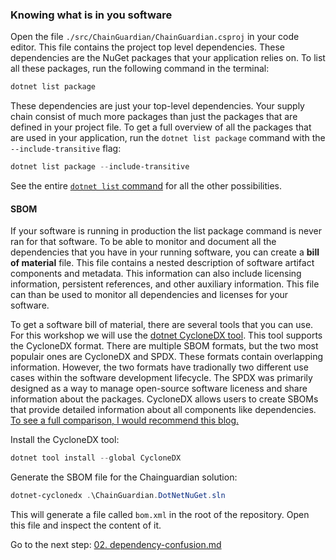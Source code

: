 ### Knowing what is in you software
Open the file `./src/ChainGuardian/ChainGuardian.csproj` in your code editor. This file contains the project top level dependencies. These dependencies are the NuGet packages that your application relies on. To list all these packages, run the following command in the terminal:

```powershell
dotnet list package
```

These dependencies are just your top-level dependencies. Your supply chain consist of much more packages than just the packages that are defined in your project file. To get a full overview of all the packages that are used in your application, run the `dotnet list package` command with the `--include-transitive` flag:

```powershell
dotnet list package --include-transitive
```

See the entire [`dotnet list` command](https://learn.microsoft.com/en-us/dotnet/core/tools/dotnet-list-package) for all the other possibilities.

#### SBOM
If your software is running in production the list package command is never ran for that software. To be able to monitor and document all the dependencies that you have in your running software, you can create a **bill of material** file. This file contains a nested description of software artifact components and metadata. This information can also include licensing information, persistent references, and other auxiliary information. This file can than be used to monitor all dependencies and licenses for your software.

To get a software bill of material, there are several tools that you can use. For this workshop we will use the [dotnet CycloneDX tool](https://github.com/CycloneDX/cyclonedx-dotnet). This tool supports the CycloneDX format. There are multiple SBOM formats, but the two most populair ones are CycloneDX and SPDX. These formats contain overlapping information. However, the two formats have tradionally two different use cases within the software development lifecycle. The SPDX was primarily designed as a way to manage open-source software liceness and share information about the packages. CycloneDX allows users to create SBOMs that provide detailed information about all components like dependencies. [To see a full comparison, I would recommend this blog.](https://scribesecurity.com/blog/spdx-vs-cyclonedx-sbom-formats-compared/)

Install the CycloneDX tool:

```powershell
dotnet tool install --global CycloneDX
```

Generate the SBOM file for the Chainguardian solution:

```powershell
dotnet-cyclonedx .\ChainGuardian.DotNetNuGet.sln
```

This will generate a file called `bom.xml` in the root of the repository. Open this file and inspect the content of it.

Go to the next step: [02. dependency-confusion.md](./02-vulnerabilities.md)